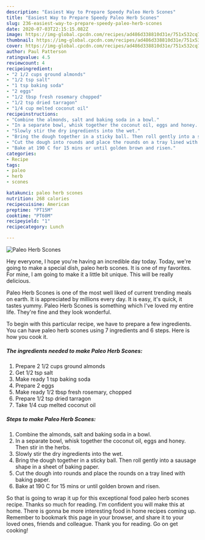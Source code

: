 ```yaml
---
description: "Easiest Way to Prepare Speedy Paleo Herb Scones"
title: "Easiest Way to Prepare Speedy Paleo Herb Scones"
slug: 236-easiest-way-to-prepare-speedy-paleo-herb-scones
date: 2020-07-03T22:15:15.082Z
image: https://img-global.cpcdn.com/recipes/ad486d338810d31e/751x532cq70/paleo-herb-scones-recipe-main-photo.jpg
thumbnail: https://img-global.cpcdn.com/recipes/ad486d338810d31e/751x532cq70/paleo-herb-scones-recipe-main-photo.jpg
cover: https://img-global.cpcdn.com/recipes/ad486d338810d31e/751x532cq70/paleo-herb-scones-recipe-main-photo.jpg
author: Paul Patterson
ratingvalue: 4.5
reviewcount: 4
recipeingredient:
- "2 1/2 cups ground almonds"
- "1/2 tsp salt"
- "1 tsp baking soda"
- "2 eggs"
- "1/2 tbsp fresh rosemary chopped"
- "1/2 tsp dried tarragon"
- "1/4 cup melted coconut oil"
recipeinstructions:
- "Combine the almonds, salt and baking soda in a bowl."
- "In a separate bowl, whisk together the coconut oil, eggs and honey. Then stir in the herbs."
- "Slowly stir the dry ingredients into the wet."
- "Bring the dough together in a sticky ball. Then roll gently into a sausage shape in a sheet of baking paper."
- "Cut the dough into rounds and place the rounds on a tray lined with baking paper."
- "Bake at 190 C for 15 mins or until golden brown and risen."
categories:
- Recipe
tags:
- paleo
- herb
- scones

katakunci: paleo herb scones 
nutrition: 268 calories
recipecuisine: American
preptime: "PT15M"
cooktime: "PT60M"
recipeyield: "1"
recipecategory: Lunch

---
```



![Paleo Herb Scones](https://img-global.cpcdn.com/recipes/ad486d338810d31e/751x532cq70/paleo-herb-scones-recipe-main-photo.jpg)

Hey everyone, I hope you're having an incredible day today. Today, we're going to make a special dish, paleo herb scones. It is one of my favorites. For mine, I am going to make it a little bit unique. This will be really delicious.

Paleo Herb Scones is one of the most well liked of current trending meals on earth. It is appreciated by millions every day. It is easy, it's quick, it tastes yummy. Paleo Herb Scones is something which I've loved my entire life. They're fine and they look wonderful.




To begin with this particular recipe, we have to prepare a few ingredients. You can have paleo herb scones using 7 ingredients and 6 steps. Here is how you cook it.

##### The ingredients needed to make Paleo Herb Scones:

1. Prepare 2 1/2 cups ground almonds
1. Get 1/2 tsp salt
1. Make ready 1 tsp baking soda
1. Prepare 2 eggs
1. Make ready 1/2 tbsp fresh rosemary, chopped
1. Prepare 1/2 tsp dried tarragon
1. Take 1/4 cup melted coconut oil




##### Steps to make Paleo Herb Scones:

1. Combine the almonds, salt and baking soda in a bowl.
1. In a separate bowl, whisk together the coconut oil, eggs and honey. Then stir in the herbs.
1. Slowly stir the dry ingredients into the wet.
1. Bring the dough together in a sticky ball. Then roll gently into a sausage shape in a sheet of baking paper.
1. Cut the dough into rounds and place the rounds on a tray lined with baking paper.
1. Bake at 190 C for 15 mins or until golden brown and risen.




So that is going to wrap it up for this exceptional food paleo herb scones recipe. Thanks so much for reading. I'm confident you will make this at home. There is gonna be more interesting food in home recipes coming up. Remember to bookmark this page in your browser, and share it to your loved ones, friends and colleague. Thank you for reading. Go on get cooking!
